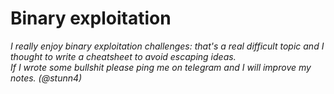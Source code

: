# Binary exploitation
*I really enjoy binary exploitation challenges: that's a real difficult topic and I thought to write a cheatsheet to avoid escaping ideas.*  
*If I wrote some bullshit please ping me on telegram and I will improve my notes. (@stunn4)*
